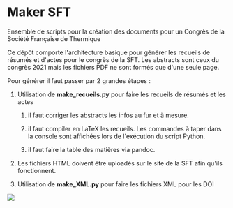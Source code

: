 # Maker SFT

Ensemble de scripts pour la création des documents pour un Congrès de la Société Française de Thermique

Ce dépôt comporte l'architecture basique pour générer les recueils de résumés et d'actes pour le congrès de la SFT. Les abstracts sont ceux du congrès 2021 mais les fichiers PDF ne sont formés que d'une seule page. 

Pour générer il faut passer par 2 grandes étapes :

1. Utilisation de **make_recueils.py**  pour faire les recueils de résumés et les actes 
   
   1. il faut corriger les abstracts les infos au fur et à mesure.
   
   2. il faut compiler en LaTeX les recueils. Les commandes à taper dans la console sont affichées lors de l'exécution du script Python.
   
   3. il faut faire la table des matières via pandoc.

2. Les fichiers HTML doivent être uploadés sur le site de la SFT afin qu'ils fonctionnent.

3. Utilisation de **make_XML.py** pour faire les fichiers XML pour les DOI

![](/home/phil/Papers/maker_SFT/Diagram.png)
